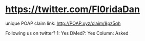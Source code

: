# https://twitter.com/Fl0ridaDan

unique POAP claim link: 
http://POAP.xyz/claim/8pz5qh

Following us on twitter? 1: Yes
DMed?: Yes
Column: Asked